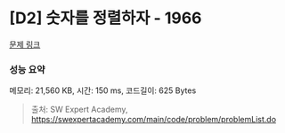 # [D2] 숫자를 정렬하자 - 1966 

[문제 링크](https://swexpertacademy.com/main/code/problem/problemDetail.do?contestProbId=AV5PrmyKAWEDFAUq) 

### 성능 요약

메모리: 21,560 KB, 시간: 150 ms, 코드길이: 625 Bytes



> 출처: SW Expert Academy, https://swexpertacademy.com/main/code/problem/problemList.do